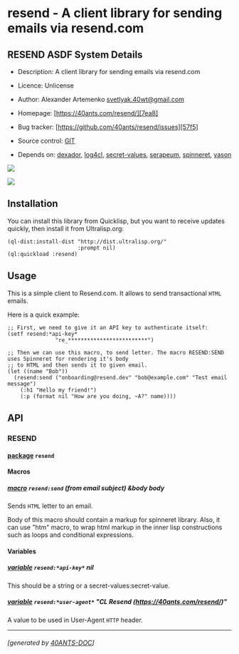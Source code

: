 <a id="x-28RESEND-DOCS-2FINDEX-3A-40README-2040ANTS-DOC-2FLOCATIVES-3ASECTION-29"></a>

# resend - A client library for sending emails via resend.com

<a id="resend-asdf-system-details"></a>

## RESEND ASDF System Details

* Description: A client library for sending emails via resend.com

* Licence: Unlicense

* Author: Alexander Artemenko <svetlyak.40wt@gmail.com>

* Homepage: [https://40ants.com/resend/][7ea8]

* Bug tracker: [https://github.com/40ants/resend/issues][57f5]

* Source control: [GIT][2e82]

* Depends on: [dexador][8347], [log4cl][7f8b], [secret-values][cd18], [serapeum][c41d], [spinneret][8175], [yason][aba2]

[![](https://github-actions.40ants.com/40ants/resend/matrix.svg?only=ci.run-tests)][f103]

![](http://quickdocs.org/badge/resend.svg)

<a id="x-28RESEND-DOCS-2FINDEX-3A-3A-40INSTALLATION-2040ANTS-DOC-2FLOCATIVES-3ASECTION-29"></a>

## Installation

You can install this library from Quicklisp, but you want to receive updates quickly, then install it from Ultralisp.org:

```
(ql-dist:install-dist "http://dist.ultralisp.org/"
                      :prompt nil)
(ql:quickload :resend)
```
<a id="x-28RESEND-DOCS-2FINDEX-3A-3A-40USAGE-2040ANTS-DOC-2FLOCATIVES-3ASECTION-29"></a>

## Usage

This is a simple client to Resend.com. It allows to send transactional `HTML` emails.

Here is a quick example:

```
;; First, we need to give it an API key to authenticate itself:
(setf resend:*api-key*
               "re_*************************")

;; Then we can use this macro, to send letter. The macro RESEND:SEND uses Spinneret for rendering it's body
;; to HTML and then sends it to given email.
(let ((name "Bob"))
  (resend:send ("onboarding@resend.dev" "bob@example.com" "Test email message")
    (:h1 "Hello my friend!")
    (:p (format nil "How are you doing, ~A?" name))))
```
<a id="x-28RESEND-DOCS-2FINDEX-3A-3A-40API-2040ANTS-DOC-2FLOCATIVES-3ASECTION-29"></a>

## API

<a id="x-28RESEND-DOCS-2FINDEX-3A-3A-40RESEND-3FPACKAGE-2040ANTS-DOC-2FLOCATIVES-3ASECTION-29"></a>

### RESEND

<a id="x-28-23A-28-286-29-20BASE-CHAR-20-2E-20-22RESEND-22-29-20PACKAGE-29"></a>

#### [package](53a4) `resend`

<a id="x-28RESEND-DOCS-2FINDEX-3A-3A-7C-40RESEND-3FMacros-SECTION-7C-2040ANTS-DOC-2FLOCATIVES-3ASECTION-29"></a>

#### Macros

<a id="x-28RESEND-3ASEND-20-2840ANTS-DOC-2FLOCATIVES-3AMACRO-29-29"></a>

##### [macro](c104) `resend:send` (from email subject) &body body

Sends `HTML` letter to an email.

Body of this macro should contain a markup for spinneret library.
Also, it can use "htm" macro, to wrap html markup in the inner
lisp constructions such as loops and conditional expressions.

<a id="x-28RESEND-DOCS-2FINDEX-3A-3A-7C-40RESEND-3FVariables-SECTION-7C-2040ANTS-DOC-2FLOCATIVES-3ASECTION-29"></a>

#### Variables

<a id="x-28RESEND-3A-2AAPI-KEY-2A-20-28VARIABLE-29-29"></a>

##### [variable](5a4e) `resend:*api-key*` nil

This should be a string or a secret-values:secret-value.

<a id="x-28RESEND-3A-2AUSER-AGENT-2A-20-28VARIABLE-29-29"></a>

##### [variable](83c6) `resend:*user-agent*` "CL Resend (https://40ants.com/resend/)"

A value to be used in User-Agent `HTTP` header.


[7ea8]: https://40ants.com/resend/
[2e82]: https://github.com/40ants/resend
[f103]: https://github.com/40ants/resend/actions
[53a4]: https://github.com/40ants/resend/blob/41f952e5a0d259cee8b43aa88c17a5d77721dfa8/src/core.lisp#L1
[5a4e]: https://github.com/40ants/resend/blob/41f952e5a0d259cee8b43aa88c17a5d77721dfa8/src/core.lisp#L20
[83c6]: https://github.com/40ants/resend/blob/41f952e5a0d259cee8b43aa88c17a5d77721dfa8/src/core.lisp#L23
[c104]: https://github.com/40ants/resend/blob/41f952e5a0d259cee8b43aa88c17a5d77721dfa8/src/core.lisp#L52
[57f5]: https://github.com/40ants/resend/issues
[8347]: https://quickdocs.org/dexador
[7f8b]: https://quickdocs.org/log4cl
[cd18]: https://quickdocs.org/secret-values
[c41d]: https://quickdocs.org/serapeum
[8175]: https://quickdocs.org/spinneret
[aba2]: https://quickdocs.org/yason

* * *
###### [generated by [40ANTS-DOC](https://40ants.com/doc/)]
